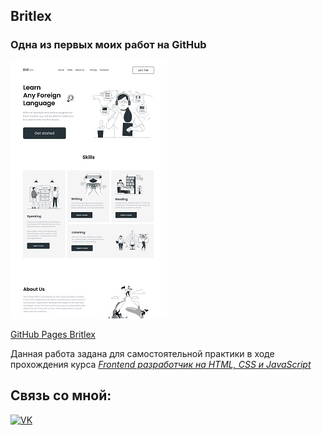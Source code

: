 ## Britlex
### Одна из первых моих работ на GitHub 

![screenshot](README/Britlex.jpg)

[GitHub Pages Britlex](https://vsamura.github.io/Britlex/)  

Данная работа задана для самостоятельной практики в ходе прохождения курса [*Frontend разработчик на HTML, CSS и JavaScript*](https://stepik.org/course/113402)  

## Связь со мной:
[![VK](https://img.shields.io/badge/вконтакте-%232E87FB.svg?&style=for-the-badge&logo=vk&logoColor=white)](https://vk.com/vxsamura)
